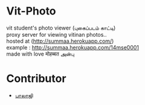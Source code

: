 # Vit-Photo
vit student's photo viewer (புகைப்படம் காட்டி)    
proxy server for viewing vitinan photos..     
hosted at (http://summaa.herokuapp.com/)     
example : http://summaa.herokuapp.com/14mse0001       
made with love मोहब्बत அன்பு
# Contributor
- [பாலாஜி](https://github.com/sch00lb0y)

